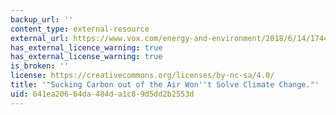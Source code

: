 ```yaml
---
backup_url: ''
content_type: external-resource
external_url: https://www.vox.com/energy-and-environment/2018/6/14/17445622/direct-air-capture-air-to-fuels-carbon-dioxide-engineering
has_external_licence_warning: true
has_external_license_warning: true
is_broken: ''
license: https://creativecommons.org/licenses/by-nc-sa/4.0/
title: '"Sucking Carbon out of the Air Won''t Solve Climate Change."'
uid: 641ea206-64da-484d-a1c8-9d5dd2b2553d
---
```

